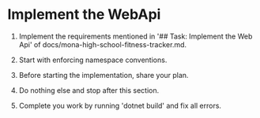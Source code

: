 # Implement the WebApi

1. Implement the requirements mentioned in '## Task: Implement the Web Api' of docs/mona-high-school-fitness-tracker.md.

2. Start with enforcing namespace conventions.

3. Before starting the implementation, share your plan.

4. Do nothing else and stop after this section.

5. Complete you work by running 'dotnet build' and fix all errors.
